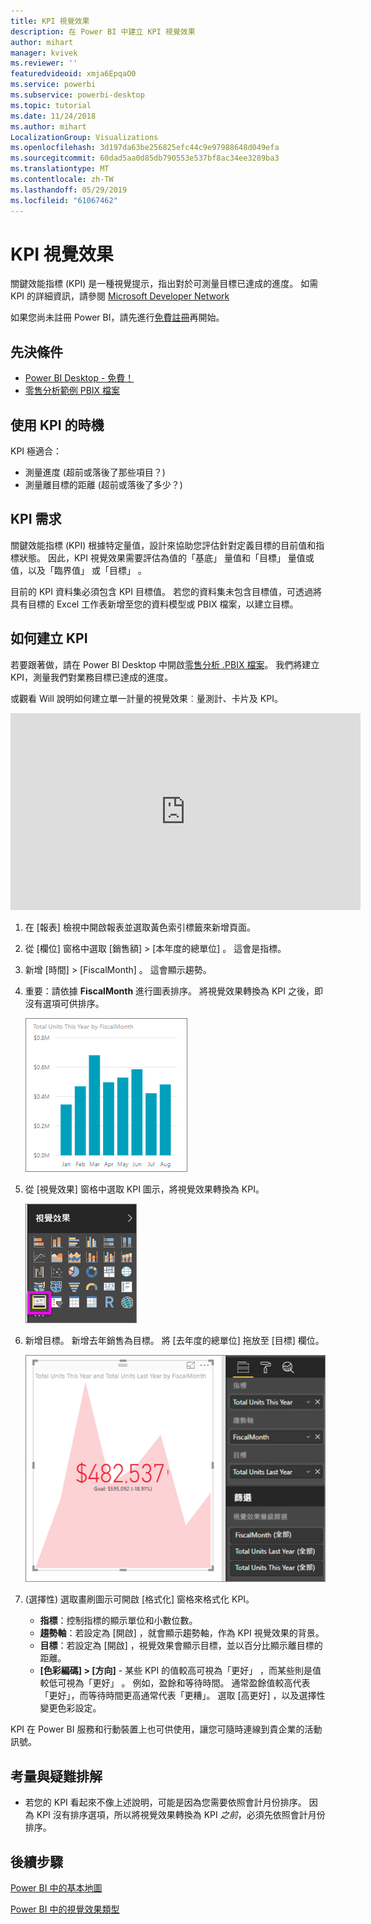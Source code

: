 ```yaml
---
title: KPI 視覺效果
description: 在 Power BI 中建立 KPI 視覺效果
author: mihart
manager: kvivek
ms.reviewer: ''
featuredvideoid: xmja6EpqaO0
ms.service: powerbi
ms.subservice: powerbi-desktop
ms.topic: tutorial
ms.date: 11/24/2018
ms.author: mihart
LocalizationGroup: Visualizations
ms.openlocfilehash: 3d197da63be256825efc44c9e97988648d049efa
ms.sourcegitcommit: 60dad5aa0d85db790553e537bf8ac34ee3289ba3
ms.translationtype: MT
ms.contentlocale: zh-TW
ms.lasthandoff: 05/29/2019
ms.locfileid: "61067462"
---
```

# <a name="kpi-visuals"></a>KPI 視覺效果
關鍵效能指標 (KPI) 是一種視覺提示，指出對於可測量目標已達成的進度。 如需 KPI 的詳細資訊，請參閱 [Microsoft Developer Network](https://msdn.microsoft.com/library/hh272050)

如果您尚未註冊 Power BI，請先進行[免費註冊](https://app.powerbi.com/signupredirect?pbi_source=web)再開始。

## <a name="prerequisites"></a>先決條件
* [Power BI Desktop - 免費！](https://powerbi.microsoft.com/get-started/)
* [零售分析範例 PBIX 檔案](http://download.microsoft.com/download/9/6/D/96DDC2FF-2568-491D-AAFA-AFDD6F763AE3/Retail%20Analysis%20Sample%20PBIX.pbix)

## <a name="when-to-use-a-kpi"></a>使用 KPI 的時機
KPI 極適合：

* 測量進度 (超前或落後了那些項目？)
* 測量離目標的距離 (超前或落後了多少？)   

## <a name="kpi-requirements"></a>KPI 需求
關鍵效能指標 (KPI) 根據特定量值，設計來協助您評估針對定義目標的目前值和指標狀態。 因此，KPI 視覺效果需要評估為值的「基底」  量值和「目標」  量值或值，以及「臨界值」  或「目標」  。

目前的 KPI 資料集必須包含 KPI 目標值。 若您的資料集未包含目標值，可透過將具有目標的 Excel 工作表新增至您的資料模型或 PBIX 檔案，以建立目標。


## <a name="how-to-create-a-kpi"></a>如何建立 KPI
若要跟著做，請在 Power BI Desktop 中開啟[零售分析 .PBIX 檔案](http://download.microsoft.com/download/9/6/D/96DDC2FF-2568-491D-AAFA-AFDD6F763AE3/Retail%20Analysis%20Sample%20PBIX.pbix)。 我們將建立 KPI，測量我們對業務目標已達成的進度。

或觀看 Will 說明如何建立單一計量的視覺效果︰量測計、卡片及 KPI。

<iframe width="560" height="315" src="https://www.youtube.com/embed/xmja6EpqaO0?list=PL1N57mwBHtN0JFoKSR0n-tBkUJHeMP2cP" frameborder="0" allowfullscreen></iframe>

1. 在 [報表] 檢視中開啟報表並選取黃色索引標籤來新增頁面。    
2. 從 [欄位] 窗格中選取 [銷售額] > [本年度的總單位]  。  這會是指標。
3. 新增 [時間] > [FiscalMonth]  。  這會顯示趨勢。
4. 重要：請依據 **FiscalMonth** 進行圖表排序。 將視覺效果轉換為 KPI 之後，即沒有選項可供排序。

    ![](media/power-bi-visualization-kpi/power-bi-chart.png)
5. 從 [視覺效果] 窗格中選取 KPI 圖示，將視覺效果轉換為 KPI。
   
    ![](media/power-bi-visualization-kpi/power-bi-kpi-template.png)
6. 新增目標。 新增去年銷售為目標。 將 [去年度的總單位]  拖放至 [目標]  欄位。
   
    ![](media/power-bi-visualization-kpi/power-bi-kpi-done.png)
7. (選擇性) 選取畫刷圖示可開啟 [格式化] 窗格來格式化 KPI。
   
   * **指標**：控制指標的顯示單位和小數位數。
   * **趨勢軸**：若設定為 [開啟]  ，就會顯示趨勢軸，作為 KPI 視覺效果的背景。  
   * **目標**：若設定為 [開啟]  ，視覺效果會顯示目標，並以百分比顯示離目標的距離。
   * **[色彩編碼] > [方向]** - 某些 KPI 的值較高可視為「更好」  ，而某些則是值較低可視為「更好」  。 例如，盈餘和等待時間。 通常盈餘值較高代表「更好」，而等待時間更高通常代表「更糟」。 選取 [高更好]  ，以及選擇性變更色彩設定。


KPI 在 Power BI 服務和行動裝置上也可供使用，讓您可隨時連線到貴企業的活動訊號。

## <a name="considerations-and-troubleshooting"></a>考量與疑難排解
* 若您的 KPI 看起來不像上述說明，可能是因為您需要依照會計月份排序。 因為 KPI 沒有排序選項，所以將視覺效果轉換為 KPI *之前*，必須先依照會計月份排序。

## <a name="next-steps"></a>後續步驟

[Power BI 中的基本地圖](power-bi-map-tips-and-tricks.md)

[Power BI 中的視覺效果類型](power-bi-visualization-types-for-reports-and-q-and-a.md)